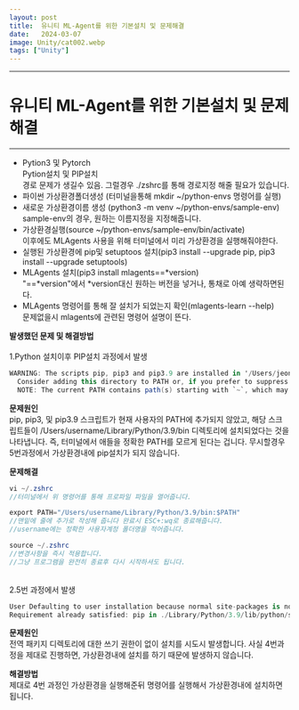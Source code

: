 ```yaml
---
layout: post
title:  유니티 ML-Agent를 위한 기본설치 및 문제해결
date:   2024-03-07
image: Unity/cat002.webp
tags: ["Unity"]
---
```




---
# 유니티 ML-Agent를 위한 기본설치 및 문제해결
---

- Pytion3 및 Pytorch<br>
    Pytion설치 및 PIP설치<br>
    경로 문제가 생길수 있음. 그럴경우 ./zshrc를 통해 경로지정 해줄 필요가 있습니다.<br>
- 파이썬 가상환경폴더생성 (터미널을통해 mkdir ~/python-envs 명령어를 실행)<br>
- 새로운 가상환경이름 생성 (python3 -m venv ~/python-envs/sample-env)<br>
    sample-env의 경우, 원하는 이름지정을 지정해줍니다.<br>
- 가상환경실행(source ~/python-envs/sample-env/bin/activate)<br> 
    이후에도 MLAgents 사용을 위해 터미널에서 미리 가상환경을 실행해줘야한다.<br>
- 실행된 가상환경에 pip및 setuptoos 설치(pip3 install --upgrade pip, pip3 install --upgrade setuptools)<br>
- MLAgents 설치(pip3 install mlagents==*version)<br>
    "==*version"에서 *version대신 원하는 버전을 넣거나, 통채로 아예 생략하면된다.<br>
- MLAgents 명령어를 통해 잘 설치가 되었는지 확인(mlagents-learn --help)<br>
    문제없을시 mlagents에 관련된 명령어 설명이 뜬다.<br>
 
**발생했던 문제 및 해결방법**<br>
<br>
1.Python 설치이후 PIP설치 과정에서 발생

```c#
WARNING: The scripts pip, pip3 and pip3.9 are installed in '/Users/jeonghyeongi/Library/Python/3.9/bin' which is not on PATH.
  Consider adding this directory to PATH or, if you prefer to suppress this warning, use --no-warn-script-location.
  NOTE: The current PATH contains path(s) starting with `~`, which may not be expanded by all applications. 
```
**문제원인** <br>
pip, pip3, 및 pip3.9 스크립트가 현재 사용자의 PATH에 추가되지 않았고, 해당 스크립트들이 /Users/username/Library/Python/3.9/bin 디렉토리에 설치되었다는 것을 나타냅니다. 즉, 터미널에서 애들을 정확한 PATH를 모르게 된다는 겁니다. 무시할경우 5번과정에서 가상환경내에 pip설치가 되지 않습니다.

**문제해결**

```c#
vi ~/.zshrc
//터미널에서 위 명령어를 통해 프로파일 파일을 열어줍니다.

export PATH="/Users/username/Library/Python/3.9/bin:$PATH"
//맨밑에 줄에 추가로 작성해 줍니다 완료시 ESC+:wq로 종료해줍니다.
//username에는 정확한 사용자계정 폴더명을 적어줍니다.

source ~/.zshrc
//변경사항을 즉시 적용합니다.
//그냥 프로그램을 완전히 종료후 다시 시작하셔도 됩니다.
```
<br>
2.5번 과정에서 발생

```c#
User Defaulting to user installation because normal site-packages is not writeable
Requirement already satisfied: pip in ./Library/Python/3.9/lib/python/site-packages (24.0) 
```
**문제원인**<br>
전역 패키지 디렉토리에 대한 쓰기 권한이 없이 설치를 시도시 발생합니다.
사실 4번과정을 제대로 진행하면, 가상환경내에 설치를 하기 때문에 발생하지 않습니다.

**해결방법**<br>
제대로 4번 과정인 가상환경을 실행해준뒤 명령어를 실행해서 가상환경내에 설치하면됩니다.




